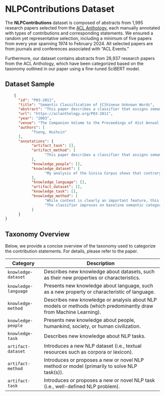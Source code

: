 # NLPContributions Dataset

The __NLPContributions__ dataset is composed of abstracts from 1,995 research papers selected from the [ACL Anthology](https://aclanthology.org/), each manually annotated with types of contributions and corresponding statements. We ensured a random yet representative selection, including a minimum of five papers from every year spanning 1974 to February 2024. All selected papers are from journals and conferences associated with “ACL Events.”

Furthermore, our dataset contains abstracts from 28,937 research papers from the ACL Anthology, which have been categorized based on the taxonomy outlined in our paper using a fine-tuned SciBERT model.


## Dataset Sample

```json
	{
      "id": "P03-2011",
      "title": "Semantic Classification of {C}hinese Unknown Words",
      "abstract": "This paper describes a classifier that assigns semantic thesaurus categories to unknown Chinese words (words not already in the CiLin thesaurus and the Chinese Electronic Dictionary, but in the Sinica Corpus). The focus of the paper differs in two ways from previous research in this particular area.Prior research in Chinese unknown words mostly focused on proper nouns (Lee 1993, Lee, Lee and Chen 1994, Huang, Hong and Chen 1994, Chen and Chen 2000). This paper does not address proper nouns, focusing rather on common nouns, adjectives, and verbs. My analysis of the Sinica Corpus shows that contrary to expectation, most of unknown words in Chinese are common nouns, adjectives, and verbs rather than proper nouns. Other previous research has focused on features related to unknown word contexts (Caraballo 1999; Roark and Charniak 1998). While context is clearly an important feature, this paper focuses on non-contextual features, which may play a key role for unknown words that occur only once and hence have limited context. The feature I focus on, following Ciaramita (2002), is morphological similarity to words whose semantic category is known. My nearest neighbor approach to lexical acquisition computes the distance between an unknown word and examples from the CiLin thesaurus based upon its morphological structure. The classifier improves on baseline semantic categorization performance for adjectives and verbs, but not for nouns.",
      "url": "https://aclanthology.org/P03-2011",
      "year": "2003",
      "venue": "The Companion Volume to the Proceedings of 41st Annual Meeting of the Association for Computational Linguistics",
      "authors": [
            "Tseng, Huihsin"
      ],
      "annotations": {
            "artifact_task": [],
            "artifact_method": [
                  "This paper describes a classifier that assigns semantic thesaurus categories to unknown Chinese words (words not already in the CiLin thesaurus and the Chinese Electronic Dictionary, but in the Sinica Corpus)."
            ],
            "knowledge_people": [],
            "knowledge_dataset": [
                  "My analysis of the Sinica Corpus shows that contrary to expectation, most of unknown words in Chinese are common nouns, adjectives, and verbs rather than proper nouns."
            ],
            "knowledge_language": [],
            "artifact_dataset": [],
            "knowledge_task": [],
            "knowledge_method": [
                  "While context is clearly an important feature, this paper focuses on non-contextual features, which may play a key role for unknown words that occur only once and hence have limited context.",
                  "The classifier improves on baseline semantic categorization performance for adjectives and verbs, but not for nouns."
            ]
      }
}

```

## Taxonomy Overview

Below, we provide a concise overview of the taxonomy used to categorize the contribution statements. For details, please refer to the paper. 

| Category | Description |
| --- | --- |
| `knowledge-dataset` | Describes new knowledge about datasets, such as their new properties or characteristics. |
| `knowledge-language` | Presents new knowledge about language, such as a new property or characteristic of language. |
| `knowledge-method` | Describes new knowledge or analysis about NLP models or methods (which predominantly draw from Machine Learning). |
| `knowledge-people` | Presents new knowledge about people, humankind, society, or human civilization. |
| `knowledge-task` | Describes new knowledge about NLP tasks. |
| `artifact-dataset` | Introduces a new NLP dataset (i.e., textual resources such as corpora or lexicon). |
| `artifact-method` | Introduces or proposes a new or novel NLP method or model (primarily to solve NLP task(s)). |
| `artifact-task` | Introduces or proposes a new or novel NLP task (i.e., well-defined NLP problem). |
